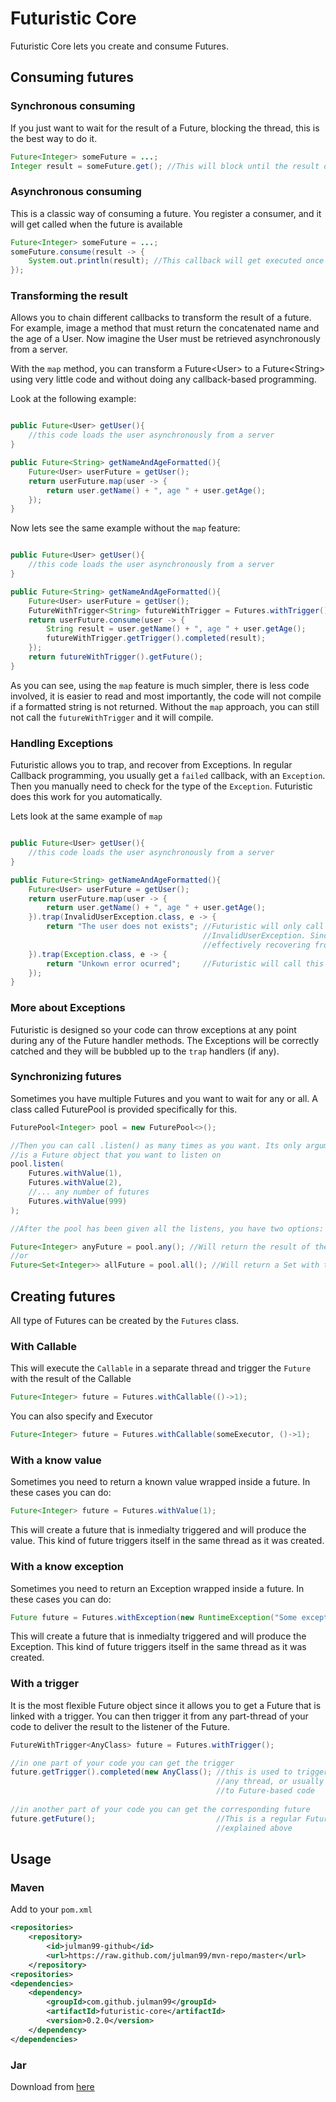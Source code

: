 # Futuristic  Core

Futuristic Core lets you create and consume Futures.

## Consuming futures

### Synchronous consuming

If you just want to wait for the result of a Future, blocking the thread, this is the best way to do it.

```java
Future<Integer> someFuture = ...;
Integer result = someFuture.get(); //This will block until the result of the future is available
```

### Asynchronous consuming

This is a classic way of consuming a future. You register a consumer, and it will get called when the future is
available

```java
Future<Integer> someFuture = ...;
someFuture.consume(result -> {
    System.out.println(result); //This callback will get executed once the result is available    
});
```

### Transforming the result

Allows you to chain different callbacks to transform the result of a future. For example, image a method that must
return the concatenated name and the age of a User. Now imagine the User must be retrieved asynchronously from a server.
 
With the ```map``` method, you can transform a Future\<User\> to a Future\<String\> using very little code and without doing
any callback-based programming.

Look at the following example:

```java

public Future<User> getUser(){
    //this code loads the user asynchronously from a server
}

public Future<String> getNameAndAgeFormatted(){
    Future<User> userFuture = getUser();
    return userFuture.map(user -> {
        return user.getName() + ", age " + user.getAge();
    });
}

```

Now lets see the same example without the ```map``` feature:

```java

public Future<User> getUser(){
    //this code loads the user asynchronously from a server
}

public Future<String> getNameAndAgeFormatted(){
    Future<User> userFuture = getUser();
    FutureWithTrigger<String> futureWithTrigger = Futures.withTrigger();
    return userFuture.consume(user -> {
        String result = user.getName() + ", age " + user.getAge();
        futureWithTrigger.getTrigger().completed(result);
    });
    return futureWithTrigger().getFuture();
}

```

As you can see, using the ```map``` feature is much simpler, there is less code involved, it is easier to read and
most importantly, the code will not compile if a formatted string is not returned. Without the ```map``` approach, you
can still not call the ```futureWithTrigger``` and it will compile. 

### Handling Exceptions

Futuristic allows you to trap, and recover from Exceptions. In regular Callback programming, you usually get a ```failed```
callback, with an ```Exception```. Then you manually need to check for the type of the ```Exception```. Futuristic does
this work for you automatically.

Lets look at the same example of ```map```

```java

public Future<User> getUser(){
    //this code loads the user asynchronously from a server
}

public Future<String> getNameAndAgeFormatted(){
    Future<User> userFuture = getUser();
    return userFuture.map(user -> {
        return user.getName() + ", age " + user.getAge();
    }).trap(InvalidUserException.class, e -> {
        return "The user does not exists"; //Futuristic will only call this lambda if the Exception is of type
                                           //InvalidUserException. Since this function is returning a String, it is
                                           //effectively recovering from the Exception
    }).trap(Exception.class, e -> {
        return "Unkown error ocurred";     //Futuristic will call this lambda for the rest of the Exceptions. 
    });
}

```

### More about Exceptions

Futuristic is designed so your code can throw exceptions at any point during any of the Future handler methods. 
The Exceptions will be correctly catched and they will be bubbled up to the ```trap``` handlers (if any).

### Synchronizing futures

Sometimes you have multiple Futures and you want to wait for any or all. A class called FuturePool is provided 
specifically for this.

```java
FuturePool<Integer> pool = new FuturePool<>();

//Then you can call .listen() as many times as you want. Its only argument 
//is a Future object that you want to listen on
pool.listen(
    Futures.withValue(1),
    Futures.withValue(2),
    //... any number of futures
    Futures.withValue(999)
);

//After the pool has been given all the listens, you have two options:

Future<Integer> anyFuture = pool.any(); //Will return the result of the first Future to respond
//or
Future<Set<Integer>> allFuture = pool.all(); //Will return a Set with the result of all the Futures

```

## Creating futures

All type of Futures can be created by the ```Futures``` class.

### With Callable

This will execute the ```Callable``` in a separate thread and trigger the ```Future``` with the result of the Callable 
 
```java
Future<Integer> future = Futures.withCallable(()->1);
```

You can also specify and Executor

```java
Future<Integer> future = Futures.withCallable(someExecutor, ()->1);
```

### With a know value

Sometimes you need to return a known value wrapped inside a future. In these cases you can do:

```java
Future<Integer> future = Futures.withValue(1);
```

This will create a future that is inmedialty triggered and will produce the value. This kind of future triggers itself
in the same thread as it was created.

### With a know exception

Sometimes you need to return an Exception wrapped inside a future. In these cases you can do:

```java
Future future = Futures.withException(new RuntimeException("Some exception");
```

This will create a future that is inmedialty triggered and will produce the Exception. This kind of future triggers 
itself in the same thread as it was created.

### With a trigger

It is the most flexible Future object since it allows you to get a Future that is linked with a trigger. 
You can then trigger it from any part-thread of your code to deliver the result to the listener of the Future.

```java
FutureWithTrigger<AnyClass> future = Futures.withTrigger();

//in one part of your code you can get the trigger 
future.getTrigger().completed(new AnyClass(); //this is used to trigger the Future. This can be triggered from 
                                              //any thread, or usually inside a callback that you are converting
                                              //to Future-based code
                                              
//in another part of your code you can get the corresponding future 
future.getFuture();                           //This is a regular Future, that will get triggered by the trigger
                                              //explained above

```

## Usage

### Maven
Add to your ```pom.xml```

```xml
<repositories>
    <repository>
        <id>julman99-github</id>
        <url>https://raw.github.com/julman99/mvn-repo/master</url>
    </repository>
<repositories>
<dependencies>
    <dependency>
        <groupId>com.github.julman99</groupId>
        <artifactId>futuristic-core</artifactId>
        <version>0.2.0</version>
    </dependency>
</dependencies>
```
### Jar

Download from [here](https://github.com/julman99/mvn-repo/raw/master/com/github/julman99/futuristic/0.2.0/futuristic-core-0.2.0.jar)
